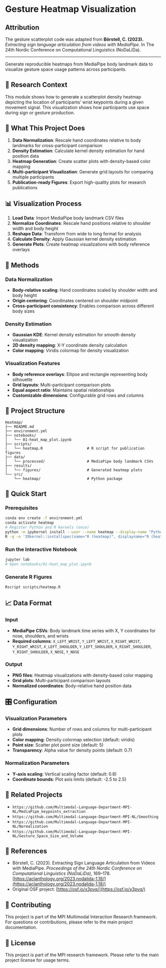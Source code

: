 # Gesture Heatmap Visualization

## Attribution

The gesture scatterplot code was adapted from **Börstell, C. (2023).** *Extracting sign language articulation from videos with MediaPipe.* In The 24th Nordic Conference on Computational Linguistics (NoDaLiDa).

---

Generate reproducible heatmaps from MediaPipe body landmark data to visualize gesture space usage patterns across participants.

## 🔬 Research Context

This module shows how to generate a scatterplot density heatmap depicting the location of participants’ wrist keypoints during a given movement signal. This visualization shows how participants use space during sign or gesture production.  

## 🎯 What This Project Does

1. **Data Normalization**: Rescale hand coordinates relative to body landmarks for cross-participant comparison
2. **Density Estimation**: Calculate kernel density estimation for hand position data
3. **Heatmap Generation**: Create scatter plots with density-based color mapping
4. **Multi-participant Visualization**: Generate grid layouts for comparing multiple participants
5. **Publication-ready Figures**: Export high-quality plots for research publications

## 📊 Visualization Process

1. **Load Data**: Import MediaPipe body landmark CSV files
2. **Normalize Coordinates**: Rescale hand positions relative to shoulder width and body height
3. **Reshape Data**: Transform from wide to long format for analysis
4. **Calculate Density**: Apply Gaussian kernel density estimation
5. **Generate Plots**: Create heatmap visualizations with body reference overlays

## 🔧 Methods

### Data Normalization
- **Body-relative scaling**: Hand coordinates scaled by shoulder width and body height
- **Origin centering**: Coordinates centered on shoulder midpoint
- **Cross-participant consistency**: Enables comparison across different body sizes

### Density Estimation
- **Gaussian KDE**: Kernel density estimation for smooth density visualization
- **2D density mapping**: X-Y coordinate density calculation
- **Color mapping**: Viridis colormap for density visualization

### Visualization Features
- **Body reference overlays**: Ellipse and rectangle representing body silhouette
- **Grid layouts**: Multi-participant comparison plots
- **Equal aspect ratio**: Maintains spatial relationships
- **Customizable dimensions**: Configurable grid rows and columns

## 📁 Project Structure

```
Heatmap/
├── README.md
├── environment.yml
├── notebooks/
│   └── 01-heat_map_plot.ipynb
├── scripts/
│   └── heatmap.R                    # R script for publication figures
├── data/
│   └── processed/                   # MediaPipe body landmark CSVs
├── results/
│   └── figures/                     # Generated heatmap plots
└── src/
    └── heatmap/                     # Python package
```

## 🚀 Quick Start

### Prerequisites

```bash
conda env create -f environment.yml
conda activate heatmap
# Register Python and R kernels (once)
python -m ipykernel install --user --name heatmap --display-name "Python (heatmap)"
R -q -e 'IRkernel::installspec(name="R (heatmap)", displayname="R (heatmap)")'
```

### Run the Interactive Notebook

```bash
jupyter lab
# Open notebooks/01-heat_map_plot.ipynb
```

### Generate R Figures

```bash
Rscript scripts/heatmap.R
```


## 📈 Data Format

### Input
- **MediaPipe CSVs**: Body landmark time series with X, Y coordinates for nose, shoulders, and wrists
- **Required columns**: `X_LEFT_WRIST`, `Y_LEFT_WRIST`, `X_RIGHT_WRIST`, `Y_RIGHT_WRIST`, `X_LEFT_SHOULDER`, `Y_LEFT_SHOULDER`, `X_RIGHT_SHOULDER`, `Y_RIGHT_SHOULDER`, `X_NOSE`, `Y_NOSE`

### Output
- **PNG files**: Heatmap visualizations with density-based color mapping
- **Grid plots**: Multi-participant comparison layouts
- **Normalized coordinates**: Body-relative hand position data

## 🎛️ Configuration

### Visualization Parameters
- **Grid dimensions**: Number of rows and columns for multi-participant plots
- **Color mapping**: Density colormap selection (default: viridis)
- **Point size**: Scatter plot point size (default: 5)
- **Transparency**: Alpha value for density points (default: 0.7)

### Normalization Parameters
- **Y-axis scaling**: Vertical scaling factor (default: 0.6)
- **Coordinate bounds**: Plot axis limits (default: -2.5 to 2.5)

## 🔗 Related Projects

- `https://github.com/Multimodal-Language-Department-MPI-NL/MediaPipe_keypoints_extraction`
- `https://github.com/Multimodal-Language-Department-MPI-NL/Smoothing`
- `https://github.com/Multimodal-Language-Department-MPI-NL/Normalization`
- `https://github.com/Multimodal-Language-Department-MPI-NL/Gesture_Space_Size_and_Volume`

## 📖 References

- Börstell, C. (2023). Extracting Sign Language Articulation from Videos with MediaPipe. *Proceedings of the 24th Nordic Conference on Computational Linguistics (NoDaLiDa)*, 169–178. [https://aclanthology.org/2023.nodalida-1.18/](https://aclanthology.org/2023.nodalida-1.18/)
- Original OSF project: [https://osf.io/x3pvq/](https://osf.io/x3pvq/)

## 🤝 Contributing

This project is part of the MPI Multimodal Interaction Research framework. For questions or contributions, please refer to the main project documentation.

## 📄 License

This project is part of the MPI research framework. Please refer to the main project license for usage terms.